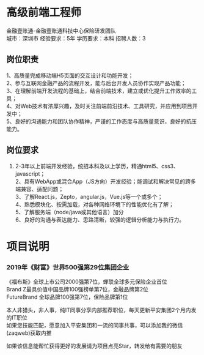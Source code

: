 # 高级前端工程师
金融壹账通-金融壹账通科技中心保险研发团队  
城市：深圳市 经验要求：5年 学历要求：本科  招聘人数：3

## 岗位职责
1、高质量完成移动端H5页面的交互设计和功能开发；   
2、参与互联网金融产品的流程开发，能与后台开发人员协作实现产品功能；   
3、在理解前端开发流程的基础上，结合前端技术，建立或优化提升工作效率的工具；   
4、对Web技术有浓厚兴趣，及时关注前端前沿技术、工具研究，并应用到项目开发中；   
5、良好的沟通能力和团队协作精神，严谨的工作态度与高质量意识，良好的抗压能力。

## 岗位要求
1. 2-3年以上前端开发经验，统招本科及以上学历，精通html5、css3、javascript；   
2、具有WebApp或混合App（JS方向）开发经验；能调试和解决常见的跨多端兼容、适配问题；   
3、了解React.js，Zepto，angular.js，Vue.js等一个或多个；   
4、熟悉模块化、按需加载，对各种网络环境下的性能优化有了解；   
5、了解服务端（node/java或其他语言）加分   
6、良好的沟通与表达能力、思路清晰，较强的逻辑分析能力与执行力。

# 项目说明

### 2019年《财富》世界500强第29位集团企业
《福布斯》全球上市公司2000强第7位，蝉联全球多元保险企业首位  
Brand Z最具价值中国品牌100强榜单第7位，金融品牌第2位  
FutureBrand 全球品牌100强第7位，保险品牌第1位

本人非猎头，非人事，纯IT同事分享内部推荐职位，每天更新平安集团2个月内发的IT职位  
如果您技能匹配，愿意加入平安集团和一流的同事共事，可以添加我的微信(zaqweb)获取内推 

如果该信息能帮忙获得更好的发展请为项目点亮Star，转发给有需要的朋友




